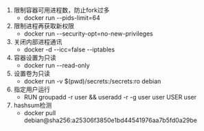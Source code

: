 1. 限制容器可用进程数，防止fork过多
	- docker run --pids-limit=64
2. 限制进程再获取新权限
	- docker run --security-opt=no-new-privileges
3. 关闭内部进程通讯
	- docker -d --icc=false --iptables
4. 容器设置为只读
	- docker run --read-only
5. 设置卷为只读
	- docker run -v $(pwd)/secrets:/secrets:ro debian
6. 指定用户运行
	- RUN groupadd -r user && useradd -r -g user user
  	USER user
7. hashsum检测
	- docker pull debian@sha256:a25306f3850e1bd44541976aa7b5fd0a29be  